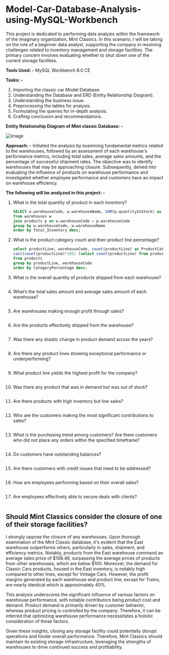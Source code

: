 # Model-Car-Database-Analysis-using-MySQL-Workbench
This project is dedicated to performing data analysis within the framework of the imaginary organization, Mint Classics. In this scenario, I will be taking on the role of a beginner data analyst, supporting the company in resolving challenges related to inventory management and storage facilities. The primary concern involves evaluating whether to shut down one of the current storage facilities.

**Tools Used: -** MySQL Workbench 8.0 CE

**Tasks: -**
1.	Importing the classic car Model Database.
2.	Understanding the Database and ERD (Entity Relationship Diagram).
3.	Understanding the business issue.
4.	Preprocessing the tables for analysis.
5.	Formulating the queries for in-depth analysis.
6.	Crafting conclusion and recommendations.

**Entity Relationship Diagram of Mint classic Database: -**

![image](https://github.com/him100gupta/Model-Car-Database-Analysis-using-MySQL-Workbench/assets/29143253/1fcaa5db-b87c-4f23-8ecb-1a158d9eee8d)

**Approach: -**
Initiated the analysis by examining fundamental metrics related to the warehouses, followed by an assessment of each warehouse's performance metrics, including total sales, average sales amounts, and the percentage of successful shipment rates. The objective was to identify warehouses that may be approaching closure. Subsequently, delved into evaluating the influence of products on warehouse performance and investigated whether employee performance and customers have an impact on warehouse efficiency.

**The following will be analyzed in this project: -**

1. What is the total quantity of product in each inventory?
   ``` SQL
   SELECT w.warehouseCode, w.warehouseName, SUM(p.quantityInStock) as Total_Inventory
   from warehouses w
   join products p on w.warehouseCode = p.warehouseCode
   group by w.warehouseCode, w.warehouseName
   order by Total_Inventory desc;
   ```
2. What is the product category count and their product line percentage?
   ``` SQL
   select productLine, warehouseCode, count(productLine) as ProductCatCount, 
   cast(count(productLine)*100/ (select count(productLine) from products)as decimal(10,2)) as CategoryPercentage
   from products
   group by productLine, warehouseCode
   order by CategoryPercentage desc;
   ```
3. What is the overall quantity of products shipped from each warehouse?
   ``` SQL

   ```
4. What’s the total sales amount and average sales amount of each warehouse?
   ``` SQL

   ```
5. Are warehouses making enough profit through sales?
   ``` SQL

   ```
6. Are the products effectively shipped from the warehouse?
   ``` SQL

   ```
7. Was there any drastic change in product demand across the years?
   ``` SQL

   ```
8. Are there any product lines showing exceptional performance or underperforming?
   ``` SQL

   ```
9. What product line yields the highest profit for the company?
    ``` SQL

    ```
10. Was there any product that was in demand but was out of stock?
    ``` SQL

    ```
11. Are there products with high inventory but low sales?
    ``` SQL

    ```
12. Who are the customers making the most significant contributions to sales?
    ``` SQL

    ```
13. What is the purchasing trend among customers? Are there customers who did not place any orders within the specified timeframe?
    ``` SQL

    ```
14. Do customers have outstanding balances?
    ``` SQL

    ```
15. Are there customers with credit issues that need to be addressed?
    ``` SQL

    ```
16. How are employees performing based on their overall sales?
    ``` SQL

    ```
17. Are employees effectively able to secure deals with clients?
    ``` SQL

    ```

## Should Mint Classics consider the closure of one of their storage facilities?

I strongly oppose the closure of any warehouses. Upon thorough examination of the Mint Classic database, it's evident that the East warehouse outperforms others, particularly in sales, shipment, and efficiency metrics. Notably, products from the East warehouse command an average sales price of $108.46, surpassing the average prices of products from other warehouses, which are below $100. Moreover, the demand for Classic Cars products, housed in the East inventory, is notably high compared to other lines, except for Vintage Cars. However, the profit margins generated by each warehouse and product line, except for Trains, are nearly identical which is approximately 40%.

This analysis underscores the significant influence of various factors on warehouse performance, with notable contributors being product cost and demand. Product demand is primarily driven by customer behavior, whereas product pricing is controlled by the company. Therefore, it can be inferred that optimizing warehouse performance necessitates a holistic consideration of these factors.

Given these insights, closing any storage facility could potentially disrupt operations and hinder overall performance. Therefore, Mint Classics should maintain its existing storage infrastructure, leveraging the strengths of warehouses to drive continued success and profitability.
